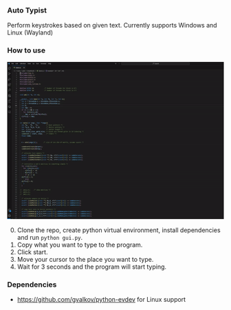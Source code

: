 ### Auto Typist
Perform keystrokes based on given text. Currently supports Windows and Linux (Wayland)

### How to use
![showcase.gif](static%2Fshowcase.gif)

0. Clone the repo, create python virtual environment, install dependencies and run `python gui.py`.
1. Copy what you want to type to the program.
2. Click start.
3. Move your cursor to the place you want to type.
4. Wait for 3 seconds and the program will start typing.


### Dependencies
- https://github.com/gvalkov/python-evdev for Linux support

